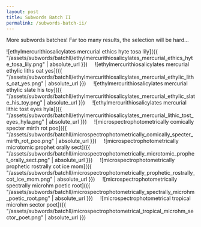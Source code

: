 ```yaml
---
layout: post
title: Subwords Batch II
permalink: /subwords-batch-ii/ 
---
```


More subwords batches! Far too many results, the selection will be hard...

![ethylmercurithiosalicylates mercurial ethics hyte tosa lily]({{ "/assets/subwords/batchII/ethylmercurithiosalicylates_mercurial_ethics_hyte_tosa_lily.png" | absolute_url }})
&nbsp;
&nbsp;
![ethylmercurithiosalicylates mercurial ethylic liths oat yes]({{ "/assets/subwords/batchII/ethylmercurithiosalicylates_mercurial_ethylic_liths_oat_yes.png" | absolute_url }})
&nbsp;
&nbsp;
![ethylmercurithiosalicylates mercurial ethylic slate his toy]({{ "/assets/subwords/batchII/ethylmercurithiosalicylates_mercurial_ethylic_slate_his_toy.png" | absolute_url }})
&nbsp;
&nbsp;
![ethylmercurithiosalicylates mercurial lithic tost eyes hyla]({{ "/assets/subwords/batchII/ethylmercurithiosalicylates_mercurial_lithic_tost_eyes_hyla.png" | absolute_url }})
&nbsp;
&nbsp;
![microspectrophotometrically comically specter mirth rot poo]({{ "/assets/subwords/batchII/microspectrophotometrically_comically_specter_mirth_rot_poo.png" | absolute_url }})
&nbsp;
&nbsp;
![microspectrophotometrically microtomic prophet orally sect]({{ "/assets/subwords/batchII/microspectrophotometrically_microtomic_prophet_orally_sect.png" | absolute_url }})
&nbsp;
&nbsp;
![microspectrophotometrically prophetic rostrally cot ice mom]({{ "/assets/subwords/batchII/microspectrophotometrically_prophetic_rostrally_cot_ice_mom.png" | absolute_url }})
&nbsp;
&nbsp;
![microspectrophotometrically spectrally microhm poetic root]({{ "/assets/subwords/batchII/microspectrophotometrically_spectrally_microhm_poetic_root.png" | absolute_url }})
&nbsp;
&nbsp;
![microspectrophotometrical tropical microhm sector poet]({{ "/assets/subwords/batchII/microspectrophotometrical_tropical_microhm_sector_poet.png" | absolute_url }})

